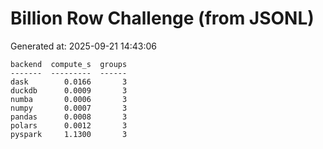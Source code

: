 # Billion Row Challenge (from JSONL)

Generated at: 2025-09-21 14:43:06

```text
backend  compute_s  groups
-------  ---------  ------
dask        0.0166       3
duckdb      0.0009       3
numba       0.0006       3
numpy       0.0007       3
pandas      0.0008       3
polars      0.0012       3
pyspark     1.1300       3
```
